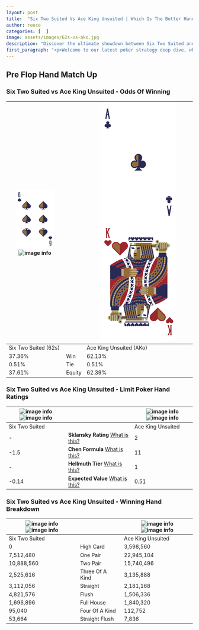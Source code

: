 ```yaml
---
layout: post
title:  "Six Two Suited Vs Ace King Unsuited | Which Is The Better Hand In Poker? A Complete Guide"
author: reece
categories: [  ]
image: assets/images/62s-vs-ako.jpg
description: "Discover the ultimate showdown between Six Two Suited and Ace King Unsuited in poker! Uncover the odds, strategies, and scenarios where one hand triumphs over the other. Get ready to up your poker game with this thrilling analysis."
first_paragraph: "<p>Welcome to our latest poker strategy deep dive, where we're pitting two distinct hands against each other in a high-stakes showdown: Six Two Suited vs Ace King Unsuited.</p><p>In the dynamic world of poker, every decision counts, and knowing which hand holds the upper hand is key to your success at the table.</p><p>In this article, we'll dissect these two hands, explore the scenarios where one dominates the other, and equip you with the knowledge to make strategic choices that can tip the odds in your favor.</p><p>Get ready to unravel the intriguing dynamics of these poker hands and elevate your game to new heights.</p>"
---
```




[comment]: # (sp0)

## Pre Flop Hand Match Up

<div class="table hand-ratings" markdown="1"> 



### Six Two Suited vs Ace King Unsuited - Odds Of Winning


    
| ![image info](assets/images/hand1/6.png) ![image info](assets/images/hand1/2s.png) |  | ![image info](assets/images/hand2/A.png) ![image info](assets/images/hand2/ko.png) |
| -------- | -------- | -------- |
| Six Two Suited (62s) |  | Ace King Unsuited (AKo) |
| 37.36% | Win | 62.13% |
| 0.51% | Tie | 0.51% |
| 37.61% | Equity | 62.39% |




[comment]: # (sp1)



### Six Two Suited vs Ace King Unsuited - Limit Poker Hand Ratings


    
| ![image info](https://www.riverpairs.com/assets/images/hand1/6.png) ![image info](https://www.riverpairs.com/assets/images/hand1/2s.png) |  | ![image info](https://www.riverpairs.com/assets/images/hand2/A.png) ![image info](https://www.riverpairs.com/assets/images/hand2/ko.png) |
| -------- | -------- | -------- |
| Six Two Suited |  | Ace King Unsuited |
| - | **Sklansky Rating** [What is this?](/sklansky-rating-explained) | 2 |
| -1.5 | **Chen Formula** [What is this?](/chen-formula-explained) | 11 |
| - | **Hellmuth Tier** [What is this?](/Hellmuth-tier-explained) | 1 |
| -0.14 | **Expected Value** [What is this?](/expected-value-explained) | 0.51 |




[comment]: # (sp2)



### Six Two Suited vs Ace King Unsuited - Winning Hand Breakdown


    
| ![image info](https://www.riverpairs.com/assets/images/hand1/6.png) ![image info](https://www.riverpairs.com/assets/images/hand1/2s.png) |  | ![image info](https://www.riverpairs.com/assets/images/hand2/A.png) ![image info](https://www.riverpairs.com/assets/images/hand2/ko.png) |
| -------- | -------- | -------- |
| Six Two Suited |  | Ace King Unsuited |
| 0 | High Card | 3,598,560 |
| 7,512,480 | One Pair | 22,945,104 |
| 10,888,560 | Two Pair | 15,740,496 |
| 2,525,616 | Three Of A Kind | 3,135,888 |
| 3,112,056 | Straight | 2,181,168 |
| 4,821,576 | Flush | 1,506,336 |
| 1,696,896 | Full House | 1,840,320 |
| 95,040 | Four Of A Kind | 112,752 |
| 53,664 | Straight Flush | 7,836 |




[comment]: # (sp3)



</div>

[comment]: # (sp4)



[comment]: # (sp5)

